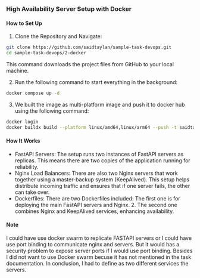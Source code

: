 ### High Availability Server Setup with Docker

#### How to Set Up

1. Clone the Repository and Navigate:
```bash
git clone https://github.com/saidtaylan/sample-task-devops.git
cd sample-task-devops/2-docker
```
This command downloads the project files from GitHub to your local machine.

2. Run the following command to start everything in the background:
````bash
docker compose up -d
````
3. We built the image as multi-platform image and push it to docker hub using the following command:
````bash
docker login
docker buildx build --platform linux/amd64,linux/arm64 --push -t saidtaylan/konzek-hello-there:v1 .
````

#### How It Works
- FastAPI Servers: The setup runs two instances of FastAPI servers as replicas. This means there are two copies of the application running for reliability.
- Nginx Load Balancers: There are also two Nginx servers that work together using a master-backup system (KeepAlived). This setup helps distribute incoming traffic and ensures that if one server fails, the other can take over.
- Dockerfiles: There are two Dockerfiles included:
    The first one is for deploying the main FastAPI servers and Nginx.
    2. The second one combines Nginx and KeepAlived services, enhancing availability.

#### Note
I could have use docker swarm to replicate FASTAPI servers or I could have use port binding to communicate nginx and servers.
But it would has a security problem to expose server ports if I would use port binding. Besides I did not want to use Docker swarm becuse it has not mentioned in the task documentation. In conclusion, I had to define as two different services the servers.